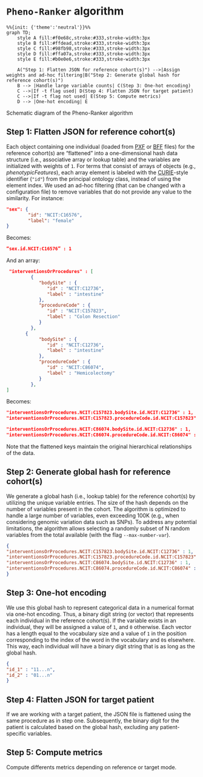 # `Pheno-Ranker` algorithm

```mermaid
%%{init: {'theme':'neutral'}}%%
graph TD;
    style A fill:#f0e68c,stroke:#333,stroke-width:3px
    style B fill:#ffdead,stroke:#333,stroke-width:3px
    style C fill:#98fb98,stroke:#333,stroke-width:3px
    style D fill:#ffa07a,stroke:#333,stroke-width:3px
    style E fill:#b0e0e6,stroke:#333,stroke-width:3px

    A("Step 1: Flatten JSON for reference cohort(s)") -->|Assign weights and ad-hoc filtering|B("Step 2: Generate global hash for reference cohort(s)")
    B --> |Handle large variable counts| C(Step 3: One-hot encoding)
    C -->|If -t flag used| D(Step 4: Flatten JSON for target patient)
    C -->|If -t flag not used| E(Step 5: Compute metrics)
    D --> |One-hot encoding| E
```

<figcaption>Schematic diagram of the Pheno-Ranker algorithm</figcaption>

## Step 1: Flatten JSON for reference cohort(s)

Each object containing one individual (loaded from [PXF](pxf.md) or [BFF](bff.md) files) for the reference cohort(s) are “flattened” into a one-dimensional hash data structure (i.e., associative array or lookup table) and the variables are initialized with weights of `1`. For terms that consist of arrays of objects (e.g., _phenotypicFeatures_), each array element is labeled with the [CURIE](https://www.w3.org/TR/curie/)-style identifier (`"id"`) from the principal ontology class, instead of using the element index. We used an ad-hoc filtering (that can be changed with a configuration file) to remove variables that do not provide any value to the similarity. For instance:

```json
"sex": {
        "id": "NCIT:C16576",
        "label": "female"
}
```

Becomes:

```json
“sex.id.NCIT:C16576” : 1
```

And an array:

```json
 "interventionsOrProcedures" : [
         {
            "bodySite" : {
               "id" : "NCIT:C12736",
               "label" : "intestine"
            },
            "procedureCode" : {
               "id" : "NCIT:C157823",
               "label" : "Colon Resection"
            }
         },
       {
            "bodySite" : {
               "id" : "NCIT:C12736",
               "label" : "intestine"
            },
            "procedureCode" : {
               "id" : "NCIT:C86074",
               "label" : "Hemicolectomy"
            }
         },
]

```

Becomes:
```json
"interventionsOrProcedures.NCIT:C157823.bodySite.id.NCIT:C12736" : 1,
"interventionsOrProcedures.NCIT:C157823.procedureCode.id.NCIT:C157823" : 1,

"interventionsOrProcedures.NCIT:C86074.bodySite.id.NCIT:C12736" : 1,
"interventionsOrProcedures.NCIT:C86074.procedureCode.id.NCIT:C86074" : 1,
```

Note that the flattened keys maintain the original hierarchical relationships of the data.

## Step 2: Generate global hash for reference cohort(s)

We generate a global hash (i.e., lookup table) for the reference cohort(s) by utilizing the unique variable entries. The size of the hash depends on the number of variables present in the cohort. The algorithm is optimized to handle a large number of variables, even exceeding 100K (e.g., when considering genomic variation data such as SNPs). To address any potential limitations, the algorithm allows selecting a randomly subset of N random variables from the total available (with the flag `--max-number-var`).

```json
{
"interventionsOrProcedures.NCIT:C157823.bodySite.id.NCIT:C12736" : 1,
"interventionsOrProcedures.NCIT:C157823.procedureCode.id.NCIT:C157823" : 1,
"interventionsOrProcedures.NCIT:C86074.bodySite.id.NCIT:C12736" : 1,
"interventionsOrProcedures.NCIT:C86074.procedureCode.id.NCIT:C86074" : 1,
}
```

## Step 3: One-hot encoding

We use this global hash to represent categorical data in a numerical format via one-hot encoding. Thus, a binary digit string (or vector) that represents each individual in the reference cohort(s). If the variable exists in an individual, they will be assigned a value of `1`, and `0` otherwise. Each vector has a length equal to the vocabulary size and a value of `1` in the position corresponding to the index of the word in the vocabulary and `0`s elsewhere. This way, each individual will have a binary digit string that is as long as the global hash. 

```json
{
"id_1" : "11...n",
"id_2" : "01...n"
}
```

## Step 4: Flatten JSON for target patient

If we are working with a target patient, the JSON file is flattened using the same procedure as in step one. Subsequently, the binary digit for the patient is calculated based on the global hash, excluding any patient-specific variables.

## Step 5: Compute metrics

Compute differents metrics depending on reference or target mode.
